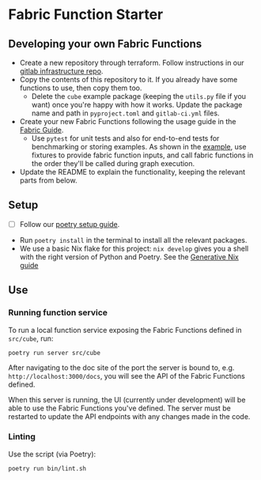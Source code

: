 Fabric Function Starter
========================

Developing your own Fabric Functions
------------------------------------

- Create a new repository through terraform. Follow instructions in our [gitlab infrastructure repo](https://gitlab.com/generative/infra/gitlab-bootstrap).
- Copy the contents of this repository to it. If you already have some functions to use, then copy them too.
    - Delete the `cube` example package (keeping the `utils.py` file if you want) once you're happy with how it works.
     Update the package name and path in `pyproject.toml` and `gitlab-ci.yml` files.
- Create your new Fabric Functions following the usage guide in the [Fabric Guide](https://gitlab.com/generative/fabric/fabric-definitions/-/blob/main/docs/fabric_guide.md).
    - Use `pytest` for unit tests and also for end-to-end tests for benchmarking or storing examples.
    As shown in the [example](/tests/cube/test_end_to_end.py),
    use fixtures to provide fabric function inputs, and call fabric functions in the order they'll be called during graph execution.
- Update the README to explain the functionality, keeping the relevant parts from below.

Setup
-----

- [ ] Follow our [poetry setup guide](https://generative.gitlab.io/team/documentation/technical/languages/python/python-setup.html#poetry).
- Run `poetry install` in the terminal to install all the relevant packages.
- We use a basic Nix flake for this project:
  `nix develop` gives you a shell with the right version of Python and Poetry.
  See the [Generative Nix guide](https://generative.gitlab.io/team/documentation/technical/software-development/nix.html)

Use
---

### Running function service

To run a local function service exposing the Fabric Functions defined in `src/cube`, run:

```shell
poetry run server src/cube
```

After navigating to the doc site of the port the server is bound to, e.g. `http://localhost:3000/docs`,
you will see the API of the Fabric Functions defined.

When this server is running, the UI (currently under development) will be able to use the Fabric Functions you've defined.
The server must be restarted to update the API endpoints with any changes made in the code.

### Linting
Use the script (via Poetry):

```shell
poetry run bin/lint.sh
```

